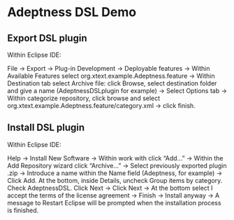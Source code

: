 # Adeptness DSL Demo

## Export DSL plugin
Within Eclipse IDE: 

File -> Export -> Plug-in Development -> Deployable features -> Within Available Features select org.xtext.example.Adeptness.feature -> Within Destination tab select Archive file: click Browse, select destination folder and give a name (AdeptnessDSLplugin for example) -> Select Options tab -> Within categorize repository, click browse and select org.xtext.example.Adeptness.feature/category.xml -> click finish. 


## Install DSL plugin
Within Eclipse IDE: 

Help -> Install New Software -> Within work with click “Add...” -> Within the Add Repository wizard click “Archive…” -> Select previously exported plugin .zip -> Introduce a name within the Name field (Adeptness, for example) -> Click Add.
At the bottom, inside Details, uncheck Group items by category. Check AdeptnessDSL. Click Next ->  Click Next -> At the bottom select I accept the terms of the license agreement -> Finish -> Install anyway -> A message to Restart Eclipse will be prompted when the installation process is finished.
